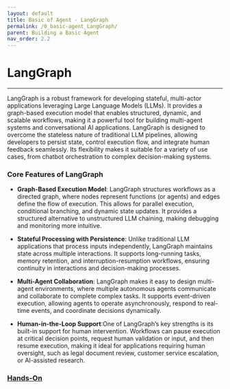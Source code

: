 ```yaml
---
layout: default
title: Basic of Agent - LangGraph
permalink: /0_basic-agent_LangGraph/
parent: Building a Basic Agent
nav_order: 2.2
---
```


# LangGraph

---

LangGraph is a robust framework for developing stateful, multi-actor applications leveraging Large Language Models (LLMs). It provides a graph-based execution model that enables structured, dynamic, and scalable workflows, making it a powerful tool for building multi-agent systems and conversational AI applications. LangGraph is designed to overcome the stateless nature of traditional LLM pipelines, allowing developers to persist state, control execution flow, and integrate human feedback seamlessly. Its flexibility makes it suitable for a variety of use cases, from chatbot orchestration to complex decision-making systems.

### Core Features of LangGraph

- **Graph-Based Execution Model**: LangGraph structures workflows as a directed graph, where nodes represent functions (or agents) and edges define the flow of execution. This allows for parallel execution, conditional branching, and dynamic state updates. It provides a structured alternative to unstructured LLM chaining, making debugging and monitoring more intuitive.

- **Stateful Processing with Persistence**: Unlike traditional LLM applications that process inputs independently, LangGraph maintains state across multiple interactions. It supports long-running tasks, memory retention, and interruption-resumption workflows, ensuring continuity in interactions and decision-making processes.

- **Multi-Agent Collaboration**: LangGraph makes it easy to design multi-agent environments, where multiple autonomous agents communicate and collaborate to complete complex tasks. It supports event-driven execution, allowing agents to operate asynchronously, respond to real-time events, and coordinate decisions dynamically.

- **Human-in-the-Loop Support**:One of LangGraph’s key strengths is its built-in support for human intervention. Workflows can pause execution at critical decision points, request human validation or input, and then resume execution, making it ideal for applications requiring human oversight, such as legal document review, customer service escalation, or AI-assisted research.

### [Hands-On](1_building-graph-practice.ipynb)